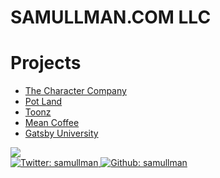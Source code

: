 
# SAMULLMAN.COM LLC

# Projects
* [The Character Company](https://char.company/)
* [Pot Land](https://pot.land/)
* [Toonz](https://toonz.app/)
* [Mean Coffee](https://meancoffee.co)
* [Gatsby University](https://gatsbyuniversity.com/)

<div>
  <a href="https://samullman.com/" target="_blank">
  <img src="https://res.cloudinary.com/djjldnjz7/image/upload/w_100/v1606855319/graphic_mrniid.png">
    </a>
</div>

<div>
  <a href="https://twitter.com/samullman" target="_blank">
    <img alt="Twitter: samullman" src="https://img.shields.io/twitter/follow/samullman.svg?style=social" />
  </a>

  <a href="https://github.com/samullman" target="_blank">
    <img alt="Github: samullman" src="https://img.shields.io/github/followers/samullman?style=social" />
  </a>
</div>
